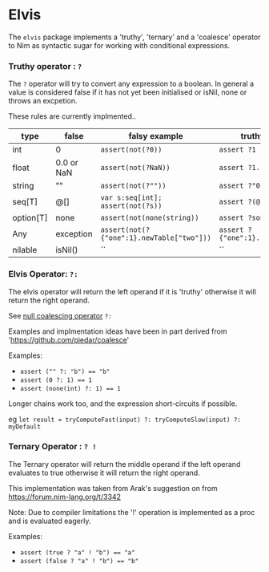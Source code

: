 # Elvis

The `elvis` package implements a 'truthy', 'ternary' and a 'coalesce' operator to Nim as syntactic sugar for working with conditional expressions. 

### Truthy operator : `?`

The `?` operator will try to convert any expression to a boolean. In general a value is considered false if it has not yet been initialised or isNil, none or throws an excpetion. 

These rules are currently implmented..

| type   | false |  falsy example  | truthy example 
|--------|-------|----------|---------------
| int    | 0     | `assert(not(?0))` | `assert ?1`  
| float  | 0.0 or NaN   | `assert(not(?NaN))` | `assert ?1.1`
| string | ""    | `assert(not(?""))` | `assert ?"0"`
| seq[T] | @[]   | `var s:seq[int]; assert(not(?s))` | `assert ?(@[0])`
| option[T] | none   | `assert(not(none(string))` | `assert ?some("")`
| Any    | exception   | `assert(not(?{"one":1}.newTable["two"]))` | `assert ?{"one":1}.newTable["one"]`
| nilable | isNil()   | `` | ``


### Elvis Operator: `?:`

The elvis operator will return the left operand if it is 'truthy' otherwise it will return the right operand.

See [null coalescing operator](https://en.wikipedia.org/wiki/Null_coalescing_operator) `?:` 

Examples and implmentation ideas have been in part derived from 'https://github.com/piedar/coalesce'

Examples:
  - `assert ("" ?: "b") == "b"`
  - `assert (0 ?: 1) == 1`
  - `assert (none(int) ?: 1) == 1`

Longer chains work too, and the expression short-circuits if possible.

  eg `let result = tryComputeFast(input) ?: tryComputeSlow(input) ?: myDefault`

### Ternary Operator : `? !`

The Ternary operator will return the  middle operand if the left operand evaluates to true otherwise it will return the right operand.

This implementation was taken from Arak's suggestion on from https://forum.nim-lang.org/t/3342

Note: Due to compiler limitations the '!' operation is implemented as a proc and is evaluated eagerly. 

Examples:
- `assert (true ? "a" ! "b") == "a"`
- `assert (false ? "a" ! "b") == "b"`
